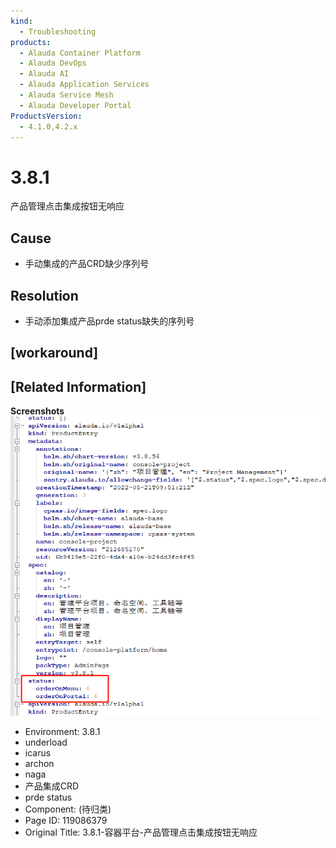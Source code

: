 ```yaml
---
kind:
  - Troubleshooting
products:
  - Alauda Container Platform
  - Alauda DevOps
  - Alauda AI
  - Alauda Application Services
  - Alauda Service Mesh
  - Alauda Developer Portal
ProductsVersion:
  - 4.1.0,4.2.x
---
```

<!-- A type of document that involves encountering a fault, diagnosing it, performing root cause analysis, and providing solutions. -->

# 3.8.1

产品管理点击集成按钮无响应

## Cause
- 手动集成的产品CRD缺少序列号

## Resolution
- 手动添加集成产品prde status缺失的序列号

## [workaround]

## [Related Information]
**Screenshots**
![](assets/3-8-1-rong-qi-ping-tai-chan-pin-guan-li-dian-ji-ji-cheng-an-niu-wu-xiang-ying/image2022-6-30_17-7-33.png)
- Environment: 3.8.1
- underload
- icarus
- archon
- naga
- 产品集成CRD
- prde status
- Component: (待归类)
- Page ID: 119086379
- Original Title: 3.8.1-容器平台-产品管理点击集成按钮无响应
